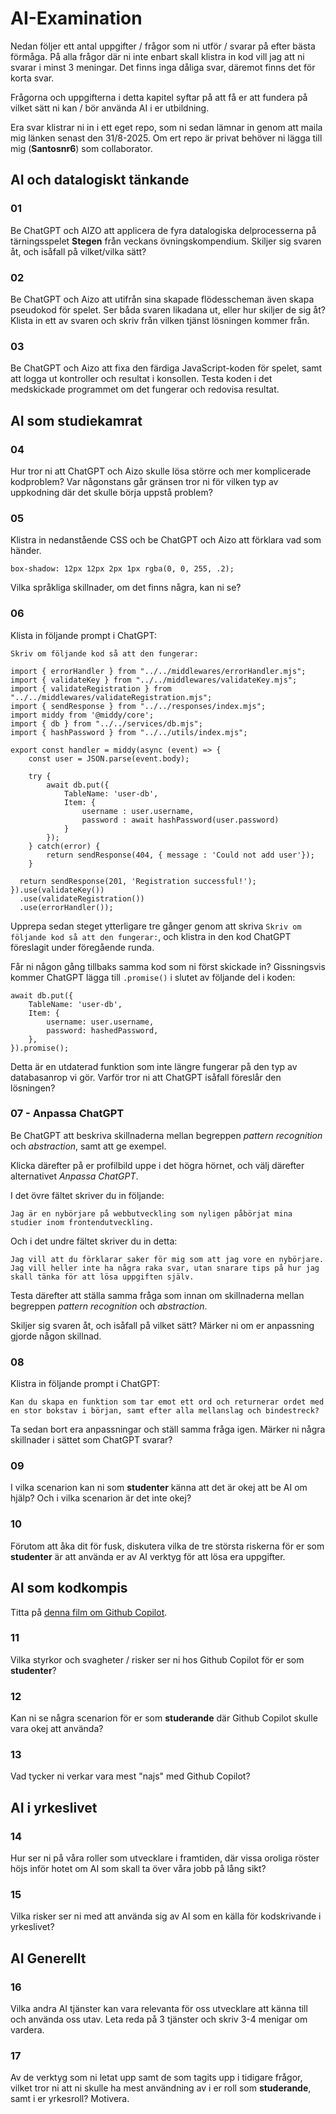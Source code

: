 # AI-Examination

Nedan följer ett antal uppgifter / frågor som ni utför / svarar på efter bästa förmåga. På alla frågor där ni inte enbart skall klistra in kod vill jag att ni svarar i minst 3 meningar. Det finns inga dåliga svar, däremot finns det för korta svar.

Frågorna och uppgifterna i detta kapitel syftar på att få er att fundera på vilket sätt ni kan / bör använda AI i er utbildning.

Era svar klistrar ni in i ett eget repo, som ni sedan lämnar in genom att maila mig länken senast den 31/8-2025. Om ert repo är privat behöver ni lägga till mig (**Santosnr6**) som collaborator.

## AI och datalogiskt tänkande

### 01

Be ChatGPT och AIZO att applicera de fyra datalogiska delprocesserna på tärningsspelet **Stegen** från veckans övningskompendium.
Skiljer sig svaren åt, och isåfall på vilket/vilka sätt?

### 02

Be ChatGPT och Aizo att utifrån sina skapade flödesscheman även skapa pseudokod för spelet.
Ser båda svaren likadana ut, eller hur skiljer de sig åt?
Klista in ett av svaren och skriv från vilken tjänst lösningen kommer från.

### 03

Be ChatGPT och Aizo att fixa den färdiga JavaScript-koden för spelet, samt att logga ut kontroller och resultat i konsollen. Testa koden i det medskickade programmet om det fungerar och redovisa resultat.

## AI som studiekamrat

### 04

Hur tror ni att ChatGPT och Aizo skulle lösa större och mer komplicerade kodproblem? Var någonstans går gränsen tror ni för vilken typ av uppkodning där det skulle börja uppstå problem? 

### 05

Klistra in nedanstående CSS och be ChatGPT och Aizo att förklara vad som händer.

```
box-shadow: 12px 12px 2px 1px rgba(0, 0, 255, .2);
```

Vilka språkliga skillnader, om det finns några, kan ni se?

### 06

Klista in följande prompt i ChatGPT:

```
Skriv om följande kod så att den fungerar:

import { errorHandler } from "../../middlewares/errorHandler.mjs";
import { validateKey } from "../../middlewares/validateKey.mjs";
import { validateRegistration } from "../../middlewares/validateRegistration.mjs";
import { sendResponse } from "../../responses/index.mjs";
import middy from '@middy/core';
import { db } from "../../services/db.mjs";
import { hashPassword } from "../../utils/index.mjs";

export const handler = middy(async (event) => {
    const user = JSON.parse(event.body);

    try {
        await db.put({
            TableName: 'user-db',
            Item: {
                username : user.username,
                password : await hashPassword(user.password)
            }
        }); 
    } catch(error) {
        return sendResponse(404, { message : 'Could not add user'});
    }

  return sendResponse(201, 'Registration successful!');
}).use(validateKey())
  .use(validateRegistration())
  .use(errorHandler());

```

Upprepa sedan steget ytterligare tre gånger genom att skriva ```Skriv om följande kod så att den fungerar:```, och klistra in den kod ChatGPT föreslagit under föregående runda.

Får ni någon gång tillbaks samma kod som ni först skickade in? Gissningsvis kommer ChatGPT lägga till ```.promise()``` i slutet av följande del i koden:

```
await db.put({
    TableName: 'user-db',
    Item: {
        username: user.username,
        password: hashedPassword,
    },
}).promise();
```

Detta är en utdaterad funktion som inte längre fungerar på den typ av databasanrop vi gör. Varför tror ni att ChatGPT isåfall föreslår den lösningen?

### 07 - Anpassa ChatGPT

Be ChatGPT att beskriva skillnaderna mellan begreppen *pattern recognition* och *abstraction*, samt att ge exempel.

Klicka därefter på er profilbild uppe i det högra hörnet, och välj därefter alternativet *Anpassa ChatGPT*.

I det övre fältet skriver du in följande:

```
Jag är en nybörjare på webbutveckling som nyligen påbörjat mina studier inom frontendutveckling.
```

Och i det undre fältet skriver du in detta:

```
Jag vill att du förklarar saker för mig som att jag vore en nybörjare. Jag vill heller inte ha några raka svar, utan snarare tips på hur jag skall tänka för att lösa uppgiften själv.
```

Testa därefter att ställa samma fråga som innan om skillnaderna mellan begreppen *pattern recognition* och *abstraction*.

Skiljer sig svaren åt, och isåfall på vilket sätt? Märker ni om er anpassning gjorde någon skillnad.

### 08

Klistra in följande prompt i ChatGPT:

```
Kan du skapa en funktion som tar emot ett ord och returnerar ordet med en stor bokstav i början, samt efter alla mellanslag och bindestreck?
```

Ta sedan bort era anpassningar och ställ samma fråga igen. Märker ni några skillnader i sättet som ChatGPT svarar?

### 09

I vilka scenarion kan ni som **studenter** känna att det är okej att be AI om hjälp? Och i vilka scenarion är det inte okej?

### 10

Förutom att åka dit för fusk, diskutera vilka de tre största riskerna för er som **studenter** är att använda er av AI verktyg för att lösa era uppgifter.

## AI som kodkompis

Titta på [denna film om Github Copilot](https://www.youtube.com/watch?v=hPVatUSvZq0).

### 11

Vilka styrkor och svagheter / risker ser ni hos Github Copilot för er som **studenter**?

### 12

Kan ni se några scenarion för er som **studerande** där Github Copilot skulle vara okej att använda?

### 13

Vad tycker ni verkar vara mest "najs" med Github Copilot?

## AI i yrkeslivet

### 14 

Hur ser ni på våra roller som utvecklare i framtiden, där vissa oroliga röster höjs inför hotet om AI som skall ta över våra jobb på lång sikt?

### 15

Vilka risker ser ni med att använda sig av AI som en källa för kodskrivande i yrkeslivet?

## AI Generellt

### 16

Vilka andra AI tjänster kan vara relevanta för oss utvecklare att känna till och använda oss utav. Leta reda på 3 tjänster och skriv 3-4 menigar om vardera.

### 17

Av de verktyg som ni letat upp samt de som tagits upp i tidigare frågor, vilket tror ni att ni skulle ha mest användning av i er roll som **studerande**, samt i er yrkesroll? Motivera.





